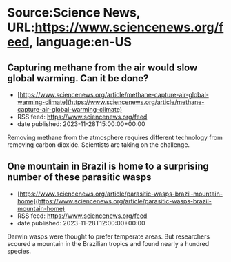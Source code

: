 # Source:Science News, URL:https://www.sciencenews.org/feed, language:en-US

## Capturing methane from the air would slow global warming. Can it be done?
 - [https://www.sciencenews.org/article/methane-capture-air-global-warming-climate](https://www.sciencenews.org/article/methane-capture-air-global-warming-climate)
 - RSS feed: https://www.sciencenews.org/feed
 - date published: 2023-11-28T15:00:00+00:00

Removing methane from the atmosphere requires different technology from removing carbon dioxide. Scientists are taking on the challenge.

## One mountain in Brazil is home to a surprising number of these parasitic wasps
 - [https://www.sciencenews.org/article/parasitic-wasps-brazil-mountain-home](https://www.sciencenews.org/article/parasitic-wasps-brazil-mountain-home)
 - RSS feed: https://www.sciencenews.org/feed
 - date published: 2023-11-28T12:00:00+00:00

Darwin wasps were thought to prefer temperate areas. But researchers scoured a mountain in the Brazilian tropics and found nearly a hundred species.


